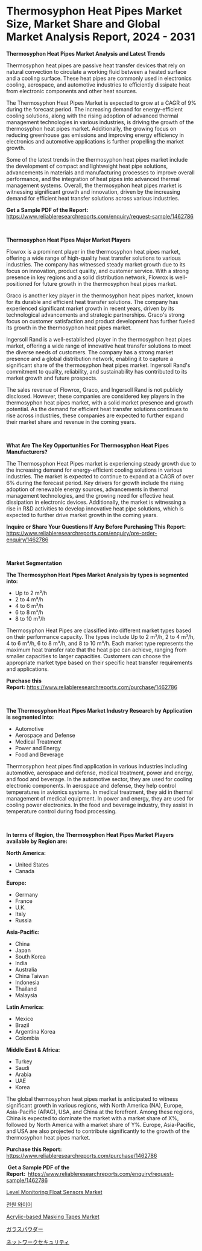<p><h1>Thermosyphon Heat Pipes Market Size, Market Share and Global Market Analysis Report, 2024 - 2031</h1></p><p><strong>Thermosyphon Heat Pipes Market Analysis and Latest Trends</strong></p>
<p><p>Thermosyphon heat pipes are passive heat transfer devices that rely on natural convection to circulate a working fluid between a heated surface and a cooling surface. These heat pipes are commonly used in electronics cooling, aerospace, and automotive industries to efficiently dissipate heat from electronic components and other heat sources.</p><p>The Thermosyphon Heat Pipes Market is expected to grow at a CAGR of 9% during the forecast period. The increasing demand for energy-efficient cooling solutions, along with the rising adoption of advanced thermal management technologies in various industries, is driving the growth of the thermosyphon heat pipes market. Additionally, the growing focus on reducing greenhouse gas emissions and improving energy efficiency in electronics and automotive applications is further propelling the market growth.</p><p>Some of the latest trends in the thermosyphon heat pipes market include the development of compact and lightweight heat pipe solutions, advancements in materials and manufacturing processes to improve overall performance, and the integration of heat pipes into advanced thermal management systems. Overall, the thermosyphon heat pipes market is witnessing significant growth and innovation, driven by the increasing demand for efficient heat transfer solutions across various industries.</p></p>
<p><strong>Get a Sample PDF of the Report:&nbsp;</strong> <a href="https://www.reliableresearchreports.com/enquiry/request-sample/1462786">https://www.reliableresearchreports.com/enquiry/request-sample/1462786</a></p>
<p>&nbsp;</p>
<p><strong>Thermosyphon Heat Pipes Major Market Players</strong></p>
<p><p>Flowrox is a prominent player in the thermosyphon heat pipes market, offering a wide range of high-quality heat transfer solutions to various industries. The company has witnessed steady market growth due to its focus on innovation, product quality, and customer service. With a strong presence in key regions and a solid distribution network, Flowrox is well-positioned for future growth in the thermosyphon heat pipes market.</p><p>Graco is another key player in the thermosyphon heat pipes market, known for its durable and efficient heat transfer solutions. The company has experienced significant market growth in recent years, driven by its technological advancements and strategic partnerships. Graco's strong focus on customer satisfaction and product development has further fueled its growth in the thermosyphon heat pipes market.</p><p>Ingersoll Rand is a well-established player in the thermosyphon heat pipes market, offering a wide range of innovative heat transfer solutions to meet the diverse needs of customers. The company has a strong market presence and a global distribution network, enabling it to capture a significant share of the thermosyphon heat pipes market. Ingersoll Rand's commitment to quality, reliability, and sustainability has contributed to its market growth and future prospects.</p><p>The sales revenue of Flowrox, Graco, and Ingersoll Rand is not publicly disclosed. However, these companies are considered key players in the thermosyphon heat pipes market, with a solid market presence and growth potential. As the demand for efficient heat transfer solutions continues to rise across industries, these companies are expected to further expand their market share and revenue in the coming years.</p></p>
<p>&nbsp;</p>
<p><strong>What Are The Key Opportunities For Thermosyphon Heat Pipes Manufacturers?</strong></p>
<p><p>The Thermosyphon Heat Pipes market is experiencing steady growth due to the increasing demand for energy-efficient cooling solutions in various industries. The market is expected to continue to expand at a CAGR of over 6% during the forecast period. Key drivers for growth include the rising adoption of renewable energy sources, advancements in thermal management technologies, and the growing need for effective heat dissipation in electronic devices. Additionally, the market is witnessing a rise in R&D activities to develop innovative heat pipe solutions, which is expected to further drive market growth in the coming years.</p></p>
<p><strong>Inquire or Share Your Questions If Any Before Purchasing This Report:</strong> <a href="https://www.reliableresearchreports.com/enquiry/pre-order-enquiry/1462786">https://www.reliableresearchreports.com/enquiry/pre-order-enquiry/1462786</a></p>
<p>&nbsp;</p>
<p><strong>Market Segmentation</strong></p>
<p><strong>The Thermosyphon Heat Pipes Market Analysis by types is segmented into:</strong></p>
<p><ul><li>Up to 2 m³/h</li><li>2 to 4 m³/h</li><li>4 to 6 m³/h</li><li>6 to 8 m³/h</li><li>8 to 10 m³/h</li></ul></p>
<p><p>Thermosyphon Heat Pipes are classified into different market types based on their performance capacity. The types include Up to 2 m³/h, 2 to 4 m³/h, 4 to 6 m³/h, 6 to 8 m³/h, and 8 to 10 m³/h. Each market type represents the maximum heat transfer rate that the heat pipe can achieve, ranging from smaller capacities to larger capacities. Customers can choose the appropriate market type based on their specific heat transfer requirements and applications.</p></p>
<p><strong>Purchase this Report:&nbsp;</strong><a href="https://www.reliableresearchreports.com/purchase/1462786">https://www.reliableresearchreports.com/purchase/1462786</a></p>
<p>&nbsp;</p>
<p><strong>The Thermosyphon Heat Pipes Market Industry Research by Application is segmented into:</strong></p>
<p><ul><li>Automotive</li><li>Aerospace and Defense</li><li>Medical Treatment</li><li>Power and Energy</li><li>Food and Beverage</li></ul></p>
<p><p>Thermosyphon heat pipes find application in various industries including automotive, aerospace and defense, medical treatment, power and energy, and food and beverage. In the automotive sector, they are used for cooling electronic components. In aerospace and defense, they help control temperatures in avionics systems. In medical treatment, they aid in thermal management of medical equipment. In power and energy, they are used for cooling power electronics. In the food and beverage industry, they assist in temperature control during food processing.</p></p>
<p>&nbsp;</p>
<p><strong>In terms of Region, the Thermosyphon Heat Pipes Market Players available by Region are:</strong></p>
<p>
    <p> <strong> North America: </strong>
        <ul>
            <li>United States</li>
            <li>Canada</li>
        </ul>
        </p> 
    <p> <strong> Europe: </strong>
        <ul>
            <li>Germany</li>
            <li>France</li>
            <li>U.K.</li>
            <li>Italy</li>
            <li>Russia</li>
        </ul>
        </p> 
    <p> <strong> Asia-Pacific: </strong>
        <ul>
            <li>China</li>
            <li>Japan</li>
            <li>South Korea</li>
            <li>India</li>
            <li>Australia</li>
            <li>China Taiwan</li>
            <li>Indonesia</li>
            <li>Thailand</li>
            <li>Malaysia</li>
        </ul>
        </p> 
    <p> <strong> Latin America: </strong>
        <ul>
            <li>Mexico</li>
            <li>Brazil</li>
            <li>Argentina Korea</li>
            <li>Colombia</li>
        </ul>
        </p> 
    <p> <strong> Middle East & Africa: </strong>
        <ul>
            <li>Turkey</li>
            <li>Saudi</li>
            <li>Arabia</li>
            <li>UAE</li>
            <li>Korea</li>
        </ul>
    </p>
    </p>
<p><p>The global thermosyphon heat pipes market is anticipated to witness significant growth in various regions, with North America (NA), Europe, Asia-Pacific (APAC), USA, and China at the forefront. Among these regions, China is expected to dominate the market with a market share of X%, followed by North America with a market share of Y%. Europe, Asia-Pacific, and USA are also projected to contribute significantly to the growth of the thermosyphon heat pipes market.</p></p>
<p><strong>Purchase this Report: </strong><a href="https://www.reliableresearchreports.com/purchase/1462786">https://www.reliableresearchreports.com/purchase/1462786</a></p>
<p>&nbsp;<strong>Get a Sample PDF of the Report:&nbsp;&nbsp;</strong><a href="https://www.reliableresearchreports.com/enquiry/request-sample/1462786">https://www.reliableresearchreports.com/enquiry/request-sample/1462786</a></p>
<p><strong></strong></p>
<p><p><a href="https://issuu.com/reportprime-2/docs/level-monitoring-float-sensors-market-size-2030.pp">Level Monitoring Float Sensors Market</a></p><p><a href="https://github.com/bvubpqd5241630/Market-Research-Report-List-1/blob/main/1395826720.md">전원 와이어</a></p><p><a href="https://github.com/fiixsa/Market-Research-Report-List-1/blob/main/acrylic-based-masking-tapes-market.md">Acrylic-based Masking Tapes Market</a></p><p><a href="https://github.com/xemfu2379520/Market-Research-Report-List-1/blob/main/27937871028.md">ガラスパウダー</a></p><p><a href="https://github.com/bucuel854722/Market-Research-Report-List-1/blob/main/42096361029.md">ネットワークセキュリティ</a></p></p>